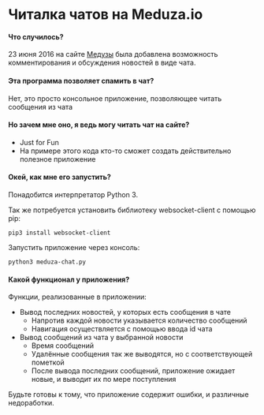 # Читалка чатов на Meduza.io

#### Что случилось?
23 июня 2016 на сайте [Медузы](https://meduza.io) была добавлена возможность комментирования и обсуждения новостей в виде чата.

#### Эта программа позволяет спамить в чат?
Нет, это просто консольное приложение, позволяющее читать сообщения из чата

#### Но зачем мне оно, я ведь могу читать чат на сайте?
 - Just for Fun
 - На примере этого кода кто-то сможет создать действительно полезное приложение

#### Окей, как мне его запустить?
Понадобится интерпретатор Python 3.

Так же потребуется установить библиотеку websocket-client с помощью pip:
```
pip3 install websocket-client
```

Запустить приложение через консоль:
```
python3 meduza-chat.py
```

#### Какой функционал у приложения?
Функции, реализованные в приложении:
+ Вывод последних новостей, у которых есть сообщения в чате
  * Напротив каждой новости указывается количество сообщений
  * Навигация осуществляется с помощью ввода id чата
+ Вывод сообщений из чата у выбранной новости
  * Время сообщений
  * Удалённые сообщения так же выводятся, но с соответствующей пометкой
  * После вывода последних сообщений, приложение ожидает новые, и выводит их по мере поступления

Будьте готовы к тому, что приложение содержит ошибки, и различные недоработки.

